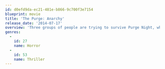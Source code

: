 ```yaml
---
id: d0efd9da-ec21-481e-b866-9c700f3e7154
blueprint: movie
title: 'The Purge: Anarchy'
release_date: '2014-07-17'
overview: 'Three groups of people are trying to survive Purge Night, when their stories intertwine and are left stranded in The Purge trying to survive the chaos and violence that occurs.'
genres:
  -
    id: 27
    name: Horror
  -
    id: 53
    name: Thriller
---
```


